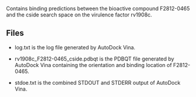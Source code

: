 Contains binding predictions between the bioactive compound F2812-0465 and the cside search space on the virulence factor rv1908c.

## Files

- log.txt is the log file generated by AutoDock Vina.

- rv1908c_F2812-0465_cside.pdbqt is the PDBQT file generated by AutoDock Vina containing the orientation and binding location of F2812-0465.

- stdoe.txt is the combined STDOUT and STDERR output of AutoDock Vina.

